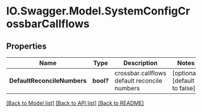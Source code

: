 # IO.Swagger.Model.SystemConfigCrossbarCallflows
## Properties

Name | Type | Description | Notes
------------ | ------------- | ------------- | -------------
**DefaultReconcileNumbers** | **bool?** | crossbar.callflows default reconcile numbers | [optional] [default to false]

[[Back to Model list]](../README.md#documentation-for-models) [[Back to API list]](../README.md#documentation-for-api-endpoints) [[Back to README]](../README.md)

